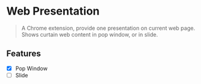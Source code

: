 # Web Presentation

> A Chrome extension, provide one presentation on current web page. Shows curtain web content in pop window, or in slide.

## Features

- [x] Pop Window
- [ ] Slide
